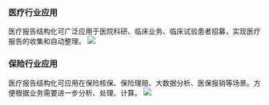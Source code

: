 ### 医疗行业应用
医疗报告结构化可广泛应用于医院科研、临床业务、临床试验患者招募，实现医疗报告的收集和自动整理。
![](https://main.qcloudimg.com/raw/f194aa9852b65013e3afb8bffd39d0cb.png)

### 保险行业应用
医疗报告结构化可应用在保险核保、保险理赔、大数据分析、医保报销等场景。方便根据业务需要进一步分析、处理、计算。
![](https://main.qcloudimg.com/raw/8e0370d12e786b0322b061ef9b4ac905.png)
